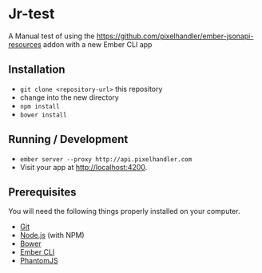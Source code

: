 # Jr-test

A Manual test of using the https://github.com/pixelhandler/ember-jsonapi-resources addon with a new Ember CLI app

## Installation

* `git clone <repository-url>` this repository
* change into the new directory
* `npm install`
* `bower install`

## Running / Development

* `ember server --proxy http://api.pixelhandler.com`
* Visit your app at [http://localhost:4200](http://localhost:4200).

## Prerequisites

You will need the following things properly installed on your computer.

* [Git](http://git-scm.com/)
* [Node.js](http://nodejs.org/) (with NPM)
* [Bower](http://bower.io/)
* [Ember CLI](http://www.ember-cli.com/)
* [PhantomJS](http://phantomjs.org/)
